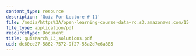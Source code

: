 ```yaml
---
content_type: resource
description: 'Quiz For Lecture # 11'
file: /media/https%3A/open-learning-course-data-rc.s3.amazonaws.com/15-433-investments-spring-2003/dc60ce27586275729f2755a2d7e6a885_quizMarch_13_solutions.pdf
file_type: application/pdf
resourcetype: Document
title: quizMarch_13_solutions.pdf
uid: dc60ce27-5862-7572-9f27-55a2d7e6a885
---
```


